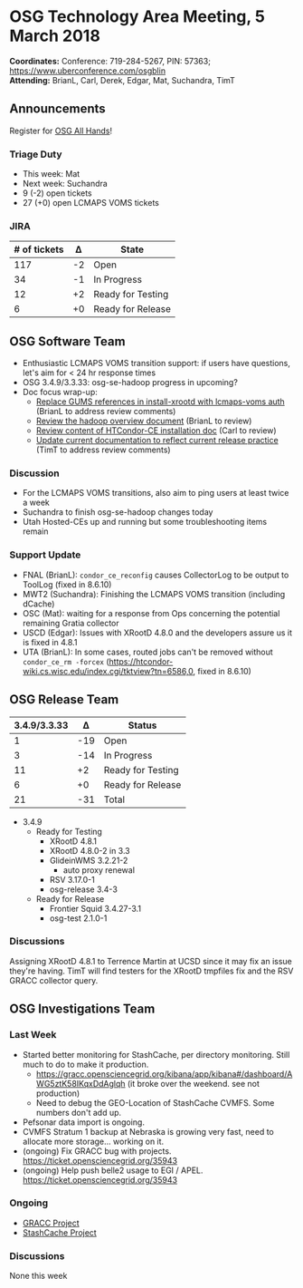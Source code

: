 # OSG Technology Area Meeting,  5 March 2018

**Coordinates:** Conference: 719-284-5267, PIN: 57363; <https://www.uberconference.com/osgblin>  
**Attending:** BrianL, Carl, Derek, Edgar, Mat, Suchandra, TimT


## Announcements

Register for [OSG All Hands](https://opensciencegrid.github.io/all-hands/2018/)!  


### Triage Duty

-   This week: Mat
-   Next week: Suchandra
-   9 (-2) open tickets
-   27 (+0) open LCMAPS VOMS tickets


### JIRA

| # of tickets | &Delta; | State             |
|------------ |------- |----------------- |
| 117          | -2      | Open              |
| 34           | -1      | In Progress       |
| 12           | +2      | Ready for Testing |
| 6            | +0      | Ready for Release |


## OSG Software Team

-   Enthusiastic LCMAPS VOMS transition support: if users have questions, let's aim for < 24 hr response times
-   OSG 3.4.9/3.3.33: osg-se-hadoop progress in upcoming?
-   Doc focus wrap-up:  
    -   [Replace GUMS references in install-xrootd with lcmaps-voms auth](https://github.com/opensciencegrid/docs/pull/320) (BrianL to address review comments)
    -   [Review the hadoop overview document](https://github.com/opensciencegrid/docs/pull/325) (BrianL to review)
    -   [Review content of HTCondor-CE installation doc](https://github.com/opensciencegrid/docs/pull/326) (Carl to review)
    -   [Update current documentation to reflect current release practice](https://github.com/opensciencegrid/technology/pull/443) (TimT to address review comments)


### Discussion

-   For the LCMAPS VOMS transitions, also aim to ping users at least twice a week
-   Suchandra to finish osg-se-hadoop changes today
-   Utah Hosted-CEs up and running but some troubleshooting items remain


### Support Update

-   FNAL (BrianL): `condor_ce_reconfig` causes CollectorLog to be output to ToolLog (fixed in 8.6.10)
-   MWT2 (Suchandra): Finishing the LCMAPS VOMS transition (including dCache)
-   OSC (Mat): waiting for a response from Ops concerning the potential remaining Gratia collector
-   USCD (Edgar): Issues with XRootD 4.8.0 and the developers assure us it is fixed in 4.8.1
-   UTA (BrianL): In some cases, routed jobs can't be removed without `condor_ce_rm -forcex` (<https://htcondor-wiki.cs.wisc.edu/index.cgi/tktview?tn=6586,0>, fixed in 8.6.10)


## OSG Release Team

| 3.4.9/3.3.33 | &Delta; | Status            |
|------------ |------- |----------------- |
| 1            | -19     | Open              |
| 3            | -14     | In Progress       |
| 11           | +2      | Ready for Testing |
| 6            | +0      | Ready for Release |
| 21           | -31     | Total             |

-   3.4.9  
    -   Ready for Testing  
        -   XRootD 4.8.1
        -   XRootD 4.8.0-2 in 3.3
        -   GlideinWMS 3.2.21-2
            - auto proxy renewal
        -   RSV 3.17.0-1
        -   osg-release 3.4-3
    -   Ready for Release  
        -   Frontier Squid 3.4.27-3.1
        -   osg-test 2.1.0-1


### Discussions

Assigning XRootD 4.8.1 to Terrence Martin at UCSD since it may fix an issue they're having. TimT will find testers for the XRootD tmpfiles fix and the RSV GRACC collector query.


## OSG Investigations Team


### Last Week

-   Started better monitoring for StashCache, per directory monitoring.  Still much to do to make it production.  
    -   <https://gracc.opensciencegrid.org/kibana/app/kibana#/dashboard/AWG5ztK58IKqxDdAglqh> (it broke over the weekend.  see not production)
    -   Need to debug the GEO-Location of StashCache CVMFS.  Some numbers don't add up.
-   Pefsonar data import is ongoing.
-   CVMFS Stratum 1 backup at Nebraska is growing very fast, need to allocate more storage... working on it.
-   (ongoing) Fix GRACC bug with projects. <https://ticket.opensciencegrid.org/35943>
-   (ongoing) Help push belle2 usage to EGI / APEL.  <https://ticket.opensciencegrid.org/35943>


### Ongoing

-   [GRACC Project](https://jira.opensciencegrid.org/projects/GRACC/)
-   [StashCache Project](https://opensciencegrid.org/docs/data/stashcache/overview/)


### Discussions

None this week

